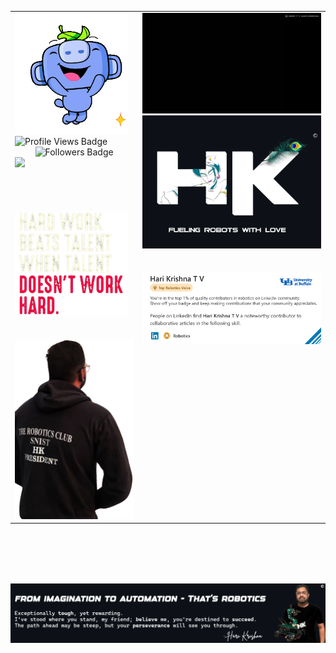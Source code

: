 <!-- GitHub Status and Statistics -->
<div align="center">
 <table>
  <tr>
   <td valign="top">
    <img src="readme_data/wumpus_dance.gif" alt="Profile Views GIF" width="180" /><br>
    <img src="https://komarev.com/ghpvc/?username=tvharikrishna&style=for-the-badge" alt="Profile Views Badge" width="250" /><br>
    <div align="center">
    <img src="https://img.shields.io/github/followers/tvharikrishna?logo=github&style=for-the-badge" alt="Followers Badge" width="250" /><br>
    </div>
    <img src="https://github-readme-stats.vercel.app/api/top-langs/?username=tvharikrishna&layout=compact&theme=radical" width="250" /> 
    <br> 
    <br> 
    <br> 
    <br> 
    <br>
    <img src="readme_data/discipline_is_key.png" alt="Discipline Quote" width="180" /> 
    <br> 
    <br> 
    <br>
    <img src="readme_data/president_hari.png" alt="Profile" width="330" />
   </td>
   <td valign="top" align="center">
    <img src="readme_data/HK_Intro_GIF.gif" alt="HK Intro GIF" width="600" /><br>
    <div align="center">
    <img src="readme_data/radhakrishna.png" alt="Radha Krishna Image" width="385" />
    </div> 
    <br> 
    <br>
    <div align="center">
    <img src="readme_data/topvoicerobotics.png" alt="Top Voice Robotics Image" width="600" />
    </div>
  </td>
  </tr>
 </table>
</div>

<br> <br> <br> <br>

<!-- Final Image -->
<p align="center">
    <img src="readme_data/harikrishna_motivation.png" alt="Checkmate Buddy" width="1000"/>
</p>
